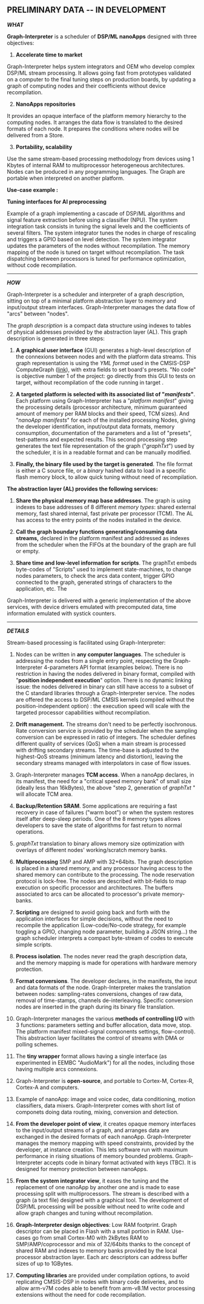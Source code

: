 ## PRELIMINARY DATA -- IN DEVELOPMENT 

***WHAT***

**Graph-Interpreter** is a scheduler of **DSP/ML nanoApps** designed with three objectives: 

1. **Accelerate time to market**

Graph-Interpreter helps system integrators and OEM who develop complex DSP/ML stream processing. It allows going fast from prototypes validated on a computer to the final tuning steps on production boards, by updating a graph of computing nodes and their coefficients without device recompilation.  

2. **NanoApps repositories**

It provides an opaque interface of the platform memory hierarchy to the computing nodes. It arranges the data flow is translated to the desired formats of each node. It prepares the conditions where nodes will be delivered from a Store. 

3. **Portability, scalability**

Use the same stream-based processing methodology from devices using 1 Kbytes of internal RAM to multiprocessor heterogeneous architectures. Nodes can be produced in any programming languages. The Graph are portable when interpreted on another platform.

 

 **Use-case example :** 

 **Tuning interfaces for AI preprocessing**

Example of a graph implementing a cascade of DSP/ML algorithms and signal feature extraction before using a classifier (NPU). The system integration task consists in tuning the signal levels and the coefficients of several filters. The system integrator tunes the nodes in charge of rescaling and triggers a GPIO based on level detection. The system integrator updates the parameters of the nodes without recompilation. The memory mapping of the node is tuned on target without recompilation. The task dispatching between processors is tuned for performance optimization, without code recompilation.

-----------------------------------------------------------------------------

***HOW***

Graph-Interpreter is a scheduler and interpreter of a graph description,
sitting on top of a minimal platform abstraction layer to memory and
input/output stream interfaces. Graph-Interpreter manages the data flow
of "arcs" between "nodes".

The *graph description* is a compact data structure using indexes to tables of 
physical addresses provided by the abstraction layer (AL). This graph
description is generated in three steps:

1.  **A graphical user interface** (GUI) generates a high-level
    description of the connexions between nodes and with the platform
    data streams. This graph representation is using the *YML format*
    used in the CMSIS-DSP ComputeGraph
    ([link](https://github.com/ARM-software/CMSIS-Stream)),
    with extra fields to set board's presets. "No code" is objective number 1 of the project: go
    directly from this GUI to tests on target, without recompilation of
    the code running in target .

2.  **A targeted platform is selected with its associated list of
    "*manifests*"**. Each platform using Graph-Interpreter has a
    "*platform manifest*" giving the processing details (processor
    architecture, minimum guaranteed amount of memory
    per RAM blocks and their speed, TCM sizes). And "*nanoApp manifests*" for each of the installed processing Nodes,
    giving the developer identification, input/output data formats,
    memory consumption, documentation of the parameters and a list of
    "presets", test-patterns and expected results. This second
    processing step generates the text file representation of the graph
    ("*graphTxt*") used by the scheduler, it is in a readable format and can be manually modified.

3.  **Finally, the binary file used by the target is generated**. The
    file format is either a C source file, or a *binary* hashed data to
    load in a specific flash memory block, to allow quick tuning without
    need of recompilation.

**The abstraction layer (AL) provides the following services:**

1.  **Share the physical memory map base addresses**. The graph is using
    indexes to base addresses of 8 different *memory types*: shared
    external memory, fast shared internal, fast private per processor (TCM). The AL
    has access to the entry points of the nodes installed in the
    device.

2.  **Call the graph boundary functions generating/consuming data
    streams,** declared in the platform manifest and addressed as
    indexes from the scheduler when the FIFOs at the boundary of the
    graph are full or empty.

3.  **Share time and low-level information** **for scripts**. The graphTxt embeds byte-codes of
    "Scripts" used to implement state-machines, to change nodes
    parameters, to check the arcs data content, trigger GPIO connected
    to the graph, generated strings of characters to the application,
    etc. The  

Graph-Interpreter is delivered with a generic implementation of the
above services, with device drivers emulated with precomputed data, time
information emulated with systick counters.

------------------------------------------------------------------------------

***DETAILS***

Stream-based processing is facilitated using Graph-Interpreter:

1.  Nodes can be written in **any computer languages**. The scheduler is
    addressing the nodes from a single entry point, respecting the
    Graph-Interpreter 4-parameters API format (examples below). There is
    no restriction in having the nodes delivered in binary format,
    compiled with "**position independent execution**" option. There is
    no dynamic linking issue: the nodes delivered in binary can still
    have access to a subset of the C standard libraries through a Graph-Interpreter
    service. The nodes are offered the access to DSP/ML CMSIS kernels
    (compiled without the position-independent option) : the execution
    speed will scale with the targeted processor capabilities without
    recompilation.

2.  **Drift management.** The streams don't need to be perfectly
    isochronous. Rate conversion service is provided by the scheduler
    when the sampling conversion can be expressed in ratio of integers.
    The scheduler defines different quality of services (QoS) when a
    main stream is processed with drifting secondary streams. The
    time-base is adjusted to the highest-QoS streams (minimum latency
    and distortion), leaving the secondary streams managed with
    interpolators in case of flow issues.

3.  Graph-Interpreter manages **TCM access**. When a nanoApp declares, in its manifest, the need for a "critical speed memory
    bank" of small size (ideally less than 16kBytes), the above "step 2,
    generation of *graphTxt* " will allocate TCM area.

4.  **Backup/Retention SRAM**. Some applications are requiring a fast recovery in
    case of failures ("warm boot") or when the system restores itself
    after deep-sleep periods. One of the 8 memory types allows
    developers to save the state of algorithms for fast return to normal
    operations.

5.  *graphTxt* translation to binary allows memory size optimization
    with overlays of different nodes' working/scratch memory banks.

6.  **Multiprocessing** SMP and AMP with 32+64bits. The graph
    description is placed in a shared memory, and any processor having
    access to the shared memory can contribute to the processing. The
    node reservation protocol is lock-free. The nodes are described with
    bit-fields to map execution on specific processor and architectures.
    The buffers associated to arcs can be allocated to processor's private
    memory-banks.

7.  **Scripting** are designed to avoid going back and forth with the
    application interfaces for simple decisions, without the need to
    recompile the application (Low-code/No-code strategy, for example
    toggling a GPIO, changing node parameter, building a JSON
    string\...) the graph scheduler interprets a compact byte-stream of
    codes to execute simple scripts.

8.  **Process isolation**. The nodes never read the graph description
    data, and the memory mapping is made for operations with hardware
    memory protection.

9.  **Format conversions**. The developer declares, in the manifests,
    the input and data formats of the node. Graph-Interpreter makes the
    translation between nodes: sampling-rates conversions, changes of
    raw data, removal of time-stamps, channels de-interleaving. Specific conversion nodes are inserted in the graph during its binary file translation.

10. Graph-Interpreter manages the various **methods of controlling I/O**
    with 3 functions: parameters setting and buffer allocation, data
    move, stop. The platform manifest mixed-signal components settings,
    flow-control). This abstraction layer facilitates the control of
    streams with DMA or polling schemes.

11. The **tiny wrapper** format allows having a single interface (as
    experimented in EEMBC "AudioMark") for all the nodes, including
    those having multiple arcs connexions.

12. Graph-Interpreter is **open-source**, and portable to Cortex-M,
    Cortex-R, Cortex-A and computers.

13. Example of nanoApp: image and voice codec, data
    conditioning, motion classifiers, data mixers. Graph-Interpreter
    comes with short list of componets doing data routing, mixing,
    conversion and detection.

14. **From the developer point of view**, it creates opaque memory
    interfaces to the input/output streams of a graph, and arranges data
    are exchanged in the desired formats of each nanoApp.
    Graph-Interpreter manages the memory mapping with speed constraints,
    provided by the developer, at instance creation. This lets software
    run with maximum performance in rising situations of memory bounded
    problems. Graph-Interpreter accepts code in binary format activated
    with keys (TBC). It is designed for memory protection
    between nanoApps.

15. **From the system integrator view**, it eases the tuning and the
    replacement of one nanoApp by another one and is made to ease
    processing split with multiprocessors. The stream is described with
    a graph (a text file) designed with a graphical tool. The
    development of DSP/ML processing will be possible without need to
    write code and allow graph changes and tuning without recompilation.

16. **Graph-Interpreter design objectives**: Low RAM footprint. Graph
    descriptor can be placed in Flash with a small portion in RAM.
    Use-cases go from small Cortex-M0 with 2kBytes RAM to SMP/AMP/coprocessor and mix of 32/64bits thanks to the concept of
    shared RAM and indexes to memory banks provided by the local
    processor abstraction layer. Each arc descriptors can address buffer sizes of up to 1GBytes. 
    
17. **Computing libraries** are provided under compilation options, to
    avoid replicating CMSIS-DSP in nodes with binary code deliveries,
    and to allow arm-v7M codes able to benefit from arm-v8.1M vector
    processing extensions without the need for code recompilation.
